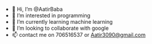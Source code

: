 - 👋 Hi, I’m @AatirBaba
- 👀 I’m interested in programming
- 🌱 I’m currently learning machine learning
- 💞️ I’m looking to collaborate with google
- 📫 contact me on 706516537 or Aatir3090@gmail.com

<!---
AatirBaba/AatirBaba is a ✨ special ✨ repository because its `README.md` (this file) appears on your GitHub profile.
You can click the Preview link to take a look at your changes.
--->
